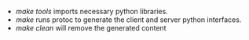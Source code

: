 
* _make tools_ imports necessary python libraries.
* _make_ runs protoc to generate the client and server python interfaces.
* _make clean_ will remove the generated content
